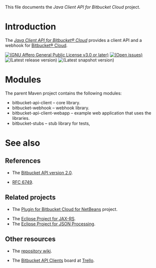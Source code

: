 This file documents the *Java Client API for Bitbucket Cloud* project.

# Introduction

The *[Java Client API for Bitbucket® Cloud]* provides a client API and a
webhook for [Bitbucket® Cloud].

[Java Client API for Bitbucket® Cloud]: https://vx68k.bitbucket.io/bitbucket-api-client-java/
[Bitbucket® Cloud]: https://bitbucket.org/

[![(GNU Affero General Public License v3.0 or later)
](https://img.shields.io/badge/license-AGPL--3.0--or--later-blue.svg)][AGPL-3.0-or-later]
[![(Open issues)
](https://img.shields.io/bitbucket/issues/vx68k/bitbucket-api-client-java.svg)][open issues]
![(Latest release version)
](https://img.shields.io/maven-central/v/org.vx68k.bitbucket/bitbucket-api-client-parent.svg)
![(Latest snapshot version)
](https://img.shields.io/nexus/s/https/oss.sonatype.org/org.vx68k.bitbucket/bitbucket-api-client-parent.svg)

[AGPL-3.0-or-later]: https://spdx.org/licenses/AGPL-3.0-or-later.html
                     "GNU Affero General Public License v3.0 or later"
[Open issues]: https://bitbucket.org/vx68k/bitbucket-api-client-java/issues?status=new&status=open

# Modules

The parent Maven project contains the following modules:

  * bitbucket-api-client – core library.
  * bitbucket-webhook – webhook library.
  * bitbucket-api-client-webapp – example web application that uses the libraries.
  * bitbucket-stubs – stub library for tests,

# See also

## References

  - The [Bitbucket API version 2.0].

[Bitbucket API version 2.0]: https://developer.atlassian.com/bitbucket/api/2/reference/

  - [RFC 6749].

[RFC 6749]: https://tools.ietf.org/html/rfc6749 "The OAuth 2.0 Authorization Framework"

## Related projects

  - The [Plugin for Bitbucket Cloud for NetBeans] project.

[Plugin for Bitbucket Cloud for NetBeans]: https://vx68k.bitbucket.io/netbeans-bitbucket-plugin/

  - The [Eclipse Project for JAX-RS].
  - The [Eclipse Project for JSON Processing].

[Eclipse Project for JAX-RS]: https://projects.eclipse.org/projects/ee4j.jaxrs
[Eclipse Project for JSON Processing]: https://projects.eclipse.org/projects/ee4j.jsonp

## Other resources

  - The [repository wiki](https://bitbucket.org/vx68k/bitbucket-api-client-java/wiki/).

  - The [Bitbucket API Clients](https://trello.com/b/IqXdEIN5) board at [Trello].

[Trello]: https://trello.com/
